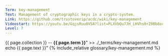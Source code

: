 ```yaml
---
Term: key-management
Text: Management of cryptographic keys in a crypto-system.
Link: https://github.com/trustoverip/acdc/wiki/key-management
Videostart: https://youtu.be/GqjsRuu0V5A?list=PLXVbQu7JH_LHVhs0rZ9Bb8ocyKlPljkaG&t=04m16s
Level: 7
---
```


{{ page.collection }} -- **{{ page.term }}**" >> ./_terms/key-management.md
    echo  {{ page.text }}"
{% include_relative glossary/key-management.md %}
